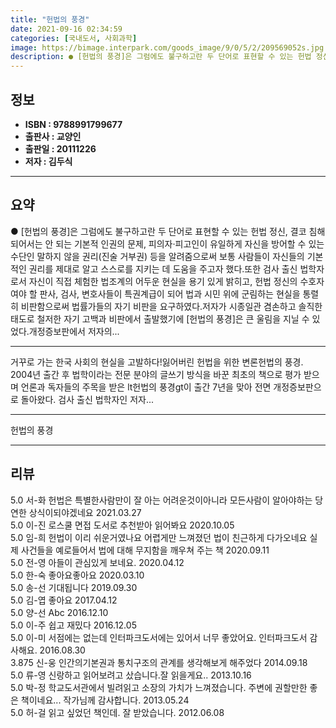 ```yaml
---
title: "헌법의 풍경"
date: 2021-09-16 02:34:59
categories: [국내도서, 사회과학]
image: https://bimage.interpark.com/goods_image/9/0/5/2/209569052s.jpg
description: ● [헌법의 풍경]은 그럼에도 불구하고란 두 단어로 표현할 수 있는 헌법 정신, 결코 침해되어서는 안 되는 기본적 인권의 문제, 피의자·피고인이 유일하게 자신을 방어할 수 있는 수단인 말하지 않을 권리(진술 거부권) 등을 알려줌으로써 보통 사람들이 자신들의 기본적인 권리를 제대로 알고
---
```


## **정보**

- **ISBN : 9788991799677**
- **출판사 : 교양인**
- **출판일 : 20111226**
- **저자 : 김두식**

------



## **요약**

●  [헌법의 풍경]은 그럼에도 불구하고란 두 단어로 표현할 수 있는 헌법 정신, 결코 침해되어서는 안 되는 기본적 인권의 문제, 피의자·피고인이 유일하게 자신을 방어할 수 있는 수단인 말하지 않을 권리(진술 거부권) 등을 알려줌으로써 보통 사람들이 자신들의 기본적인 권리를 제대로 알고 스스로를 지키는 데 도움을 주고자 했다.또한 검사 출신 법학자로서 자신이 직접 체험한 법조계의 어두운 현실을 용기 있게 밝히고, 헌법 정신의 수호자여야 할 판사, 검사, 변호사들이 특권계급이 되어 법과 시민 위에 군림하는 현실을 통렬히 비판함으로써 법률가들의 자기 비판을 요구하였다.저자가 시종일관 겸손하고 솔직한 태도로 철저한 자기 고백과 비판에서 출발했기에 [헌법의 풍경]은 큰 울림을 지닐 수 있었다.개정증보판에서 저자의...

------

거꾸로 가는 한국 사회의 현실을 고발하다!잃어버린 헌법을 위한 변론헌법의 풍경. 2004년 출간 후 법학이라는 전문 분야의 글쓰기 방식을 바꾼 최초의 책으로 평가 받으며 언론과 독자들의 주목을 받은 lt헌법의 풍경gt이 출간 7년을 맞아 전면 개정증보판으로 돌아왔다. 검사 출신 법학자인 저자... 

------


헌법의 풍경 

------


## **리뷰** 

5.0 서-화 헌법은 특별한사람만이 잘 아는 어려운것이아니라 모든사람이 알아야하는 당연한 상식이되야겠네요 2021.03.27 <br/>5.0 이-진 로스쿨 면접 도서로 추천받아 읽어봐요 2020.10.05 <br/>5.0 임-희 헌법이 이리 쉬운거였나요  어렵게만 느껴졌던 법이 친근하게 다가오네요 실제 사건들을 예로들어서  법에 대해 무지함을 깨우쳐 주는 책  2020.09.11 <br/>5.0 전-영 아들이 관심있게 보네요. 2020.04.12 <br/>5.0 한-숙 좋아요좋아요 2020.03.10 <br/>5.0 송-선 기대됩니다  2019.09.30 <br/>5.0 김-엽 좋아요 2017.04.12 <br/>5.0 양-선 Abc 2016.12.10 <br/>5.0 이-주 쉽고 재밌다 2016.12.05 <br/>5.0 이-미 서점에는 없는데 인터파크도서에는 있어서 너무 좋았어요.
인터파크도서 감사해요. 2016.08.30 <br/>3.875 신-웅 인간의기본권과 통치구조의 관계를 생각해보게 해주었다 2014.09.18 <br/>5.0 류-영 신랑하고 읽어보려고 샀습니다.잘 읽을게요.. 2013.10.16 <br/>5.0 박-정 학교도서관에서 빌려읽고 소장의 가치가 느껴졌습니다. 주변에 권할만한 좋은 책이네요... 작가님께 감사합니다. 2013.05.24 <br/>5.0 허-걸 읽고 싶었던 책인데. 잘 받았습니다. 2012.06.08 <br/>
